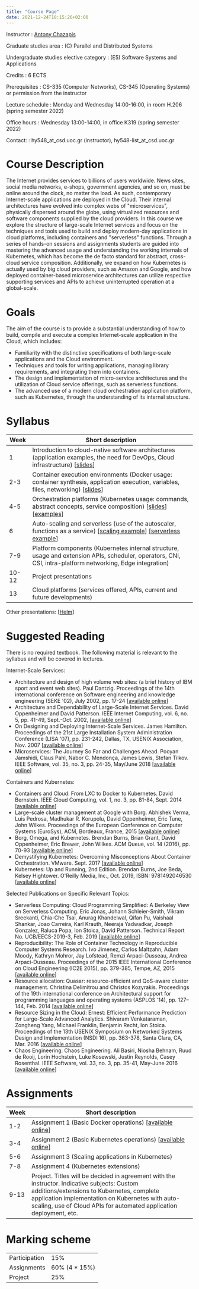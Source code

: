 ```yaml
---
title: "Course Page"
date: 2021-12-24T18:15:26+02:00
---
```


Instructor
: [Antony Chazapis](http://users.ics.forth.gr/~chazapis/)

Graduate studies area
: (C) Parallel and Distributed Systems

Undergraduate studies elective category
: (E5) Software Systems and Applications

Credits
: 6 ECTS

Prerequisites
: CS-335 (Computer Networks), CS-345 (Operating Systems) or permission from the instructor

Lecture schedule
: Monday and Wednesday 14:00-16:00, in room H.206 (spring semester 2022)

Office hours
: Wednesday 13:00-14:00, in office K319 (spring semester 2022)

Contact:
: hy548_at_csd.uoc.gr (instructor), hy548-list_at_csd.uoc.gr

# Course Description

The Internet provides services to billions of users worldwide. News sites, social media networks, e-shops, government agencies, and so on, must be online around the clock, no matter the load. As such, contemporary Internet-scale applications are deployed in the Cloud. Their internal architectures have evolved into complex webs of "microservices", physically dispersed around the globe, using virtualized resources and software components supplied by the cloud providers. In this course we explore the structure of large-scale Internet services and focus on the techniques and tools used to build and deploy modern-day applications in cloud platforms, including containers and "serverless" functions. Through a series of hands-on sessions and assignments students are guided into mastering the advanced usage and understanding the working internals of Kubernetes, which has become the de facto standard for abstract, cross-cloud service composition. Additionally, we expand on how Kubernetes is actually used by big cloud providers, such as Amazon and Google, and how deployed container-based microservice architectures can utilize respective supporting services and APIs to achieve uninterrupted operation at a global-scale.

# Goals

The aim of the course is to provide a substantial understanding of how to build, compile and execute a complex Internet-scale application in the Cloud, which includes:
* Familiarity with the distinctive specifications of both large-scale applications and the Cloud environment.
* Techniques and tools for writing applications, managing library requirements, and integrating them into containers.
* The design and implementation of micro-service architectures and the utilization of Cloud service offerings, such as serverless functions.
* The advanced use of a modern cloud orchestration application platform, such as Kubernetes, through the understanding of its internal structure.

# Syllabus

| Week | Short description |
|---|---|
| 1 | Introduction to cloud-native software architectures (application examples, the need for DevOps, Cloud infrastructure) [[slides](https://docs.google.com/presentation/d/1RZzmujB8rtA_11wjZfNnVb4hVxzWKhxghzOYBgE9b8g/export?format=pdf)] |
| 2-3 | Container execution environments (Docker usage: container synthesis, application execution, variables, files, networking) [[slides](https://docs.google.com/presentation/d/1-8-d5m99KuEPr03yP4fWL7kJe4DpTcufIOls5J-u7Gw/export?format=pdf)] |
| 4-5 | Orchestration platforms (Kubernetes usage: commands, abstract concepts, service composition) [[slides](https://docs.google.com/presentation/d/1rbOD4FsIkqvJ5eTlu4NZgc6HNYts7JWPiuV7dhiaeRY/export?format=pdf)] [[examples](https://github.com/chazapis/hy548/tree/master/examples)] |
| 6 | Auto-scaling and serverless (use of the autoscaler, functions as a service) [[scaling example](https://github.com/chazapis/hy548/tree/master/scaling)] [[serverless example](https://github.com/chazapis/hy548/tree/master/serverless)] |
| 7-9 | Platform components (Kubernetes internal structure, usage and extension APIs, scheduler, operators, CNI, CSI, intra-platform networking, Edge integration) |
| 10-12 | Project presentations |
| 13 | Cloud platforms (services offered, APIs, current and future developments) |

Other presentations: [[Helm](https://docs.google.com/presentation/d/1sX4Na8tyYyiXskRGMW19F0cNjkmdqwDfc2IJqzosNB4/export?format=pdf)]

# Suggested Reading

There is no required textbook. The following material is relevant to the syllabus and will be covered in lectures.

Internet-Scale Services:
* Architecture and design of high volume web sites: (a brief history of IBM sport and event web sites). Paul Dantzig. Proceedings of the 14th international conference on Software engineering and knowledge engineering (SEKE '02), July 2002, pp. 17-24 [[available online](https://doi.org/10.1145/568760.568765)]
* Architecture and Dependability of Large-Scale Internet Services. David Oppenheimer and David Patterson. IEEE Internet Computing, vol. 6, no. 5, pp. 41-49, Sept.-Oct. 2002, [[available online](http://roc.cs.berkeley.edu/papers/inet-computing.pdf)]
* On Designing and Deploying Internet-Scale Services. James Hamilton. Proceedings of the 21st Large Installation System Administration Conference (LISA '07), pp. 231-242, Dallas, TX, USENIX Association, Nov. 2007 [[available online](https://www.usenix.org/legacy/event/lisa07/tech/full_papers/hamilton/hamilton_html/index.html)]
* Microservices: The Journey So Far and Challenges Ahead. Pooyan Jamshidi, Claus Pahl, Nabor C. Mendonça, James Lewis, Stefan Tilkov. IEEE Software, vol. 35, no. 3, pp. 24-35, May/June 2018 [[available online](https://ieeexplore.ieee.org/stamp/stamp.jsp?tp=&arnumber=8354433)]

Containers and Kubernetes:
* Containers and Cloud: From LXC to Docker to Kubernetes. David Bernstein. IEEE Cloud Computing, vol. 1, no. 3, pp. 81-84, Sept. 2014 [[available online](https://ieeexplore.ieee.org/stamp/stamp.jsp?tp=&arnumber=7036275)]
* Large-scale cluster management at Google with Borg. Abhishek Verma, Luis Pedrosa, Madhukar R. Korupolu, David Oppenheimer, Eric Tune, John Wilkes. Proceedings of the European Conference on Computer Systems (EuroSys), ACM, Bordeaux, France, 2015 [[available online](https://storage.googleapis.com/pub-tools-public-publication-data/pdf/43438.pdf)]
* Borg, Omega, and Kubernetes. Brendan Burns, Brian Grant, David Oppenheimer, Eric Brewer, John Wilkes. ACM Queue, vol. 14 (2016), pp. 70-93 [[available online](https://queue.acm.org/detail.cfm?id=2898444)]
* Demystifying Kubernetes: Overcoming Misconceptions About Container Orchestration. VMware. Sept. 2017 [[available online](https://www.vmware.com/content/dam/digitalmarketing/vmware/en/pdf/products/pivotal/vmware-demystifying-kubernetes-overcoming-misconceptions-whitepaper.pdf)]
* Kubernetes: Up and Running, 2nd Edition. Brendan Burns, Joe Beda, Kelsey Hightower. O'Reilly Media, Inc., Oct. 2019, ISBN: 9781492046530 [[available online](https://tanzu.vmware.com/content/ebooks/kubernetes-up-running-dive-into-the-future-of-infrastructure)]

Selected Publications on Specific Relevant Topics:
* Serverless Computing: Cloud Programming Simplified: A Berkeley View on Serverless Computing. Eric Jonas, Johann Schleier-Smith, Vikram Sreekanti, Chia-Che Tsai, Anurag Khandelwal, Qifan Pu, Vaishaal Shankar, Joao Carreira, Karl Krauth, Neeraja Yadwadkar, Joseph Gonzalez, Raluca Popa, Ion Stoica, David Patterson. Technical Report No. UCB/EECS-2019-3, Feb. 2019 [[available online](https://www2.eecs.berkeley.edu/Pubs/TechRpts/2019/EECS-2019-3.pdf)]
* Reproducibility: The Role of Container Technology in Reproducible Computer Systems Research. Ivo Jimenez, Carlos Maltzahn, Adam Moody, Kathryn Mohror, Jay Lofstead, Remzi Arpaci-Dusseau, Andrea Arpaci-Dusseau. Proceedings of the 2015 IEEE International Conference on Cloud Engineering (IC2E 2015), pp. 379-385, Tempe, AZ, 2015 [[available online](https://ieeexplore.ieee.org/stamp/stamp.jsp?tp=&arnumber=7092948)]
* Resource allocation: Quasar: resource-efficient and QoS-aware cluster management. Christina Delimitrou and Christos Kozyrakis. Proceedings of the 19th international conference on Architectural support for programming languages and operating systems (ASPLOS '14), pp. 127–144, Feb. 2014 [[available online](https://www.csl.cornell.edu/~delimitrou/papers/2014.asplos.quasar.pdf)]
* Resource Sizing in the Cloud: Ernest: Efficient Performance Prediction for Large-Scale Advanced Analytics. Shivaram Venkataraman, Zongheng Yang, Michael Franklin, Benjamin Recht, Ion Stoica. Proceedings of the 13th USENIX Symposium on Networked Systems Design and Implementation (NSDI 16), pp. 363-378, Santa Clara, CA, Mar. 2016 [[available online](https://www.usenix.org/system/files/conference/nsdi16/nsdi16-paper-venkataraman.pdf)]
* Chaos Engineering: Chaos Engineering. Ali Basiri, Niosha Behnam, Ruud de Rooij, Lorin Hochstein, Luke Kosewski, Justin Reynolds, Casey Rosenthal. IEEE Software, vol. 33, no. 3, pp. 35-41, May-June 2016 [[available online](https://ieeexplore.ieee.org/stamp/stamp.jsp?tp=&arnumber=7436642)]

# Assignments

| Week | Short description |
|---|---|
| 1-2 | Assignment 1 (Basic Docker operations) [[available οnline](https://docs.google.com/document/d/1CYbA4eMDjy7WWEh5E5PY5DCMaEoVsfChLhlhG7RBE4o/export?format=pdf)] |
| 3-4 | Assignment 2 (Basic Kubernetes operations) [[available οnline](https://docs.google.com/document/d/1pZR0EYSEoTedwCQeQ2SEzHpBks7ZeYmZyI0DKHV-t68/export?format=pdf)] |
| 5-6 | Assignment 3 (Scaling applications in Kubernetes) |
| 7-8 | Assignment 4 (Kubernetes extensions) |
| 9-13 | Project. Titles will be decided in agreement with the instructor. Indicative subjects: Custom additions/extensions to Kubernetes, complete application implementation on Kubernetes with auto-scaling, use of Cloud APIs for automated application deployment, etc. |

# Marking scheme

|   |   |
|---|---|
| Participation | 15% |
| Assignments | 60% (4 * 15%) |
| Project | 25% |

